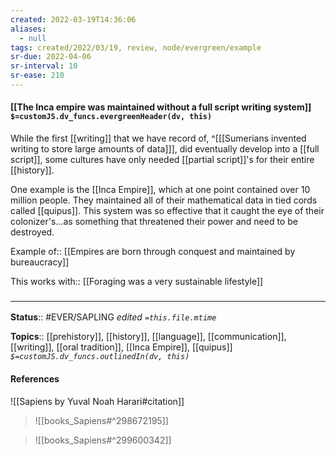 ```yaml
---
created: 2022-03-19T14:36:06 
aliases:
  - null
tags: created/2022/03/19, review, node/evergreen/example
sr-due: 2022-04-06
sr-interval: 10
sr-ease: 210
---
```


#### [[The Inca empire was maintained without a full script writing system]] `$=customJS.dv_funcs.evergreenHeader(dv, this)`

While the first [[writing]] that we have record of, 
^[[[Sumerians invented writing to store large amounts of data]]],
did eventually develop into a [[full script]],
some cultures have only needed [[partial script]]'s for their entire [[history]].

One example is the [[Inca Empire]], which at one point contained over 10 million people. They maintained all of their mathematical data in tied cords called [[quipus]]. This system was so effective that it caught the eye of their colonizer's...as something that threatened their power and need to be destroyed.

Example of:: [[Empires are born through conquest and maintained by bureaucracy]]

This 
works with:: [[Foraging was a very sustainable lifestyle]]

### <hr class="footnote"/>

**Status**:: #EVER/SAPLING
*edited `=this.file.mtime`*

**Topics**:: [[prehistory]], [[history]], [[language]], [[communication]], [[writing]], [[oral tradition]], [[Inca Empire]], [[quipus]]
*`$=customJS.dv_funcs.outlinedIn(dv, this)`*

#### References

![[Sapiens by Yuval Noah Harari#citation]]

> ![[books_Sapiens#^298672195]]

> ![[books_Sapiens#^299600342]]

